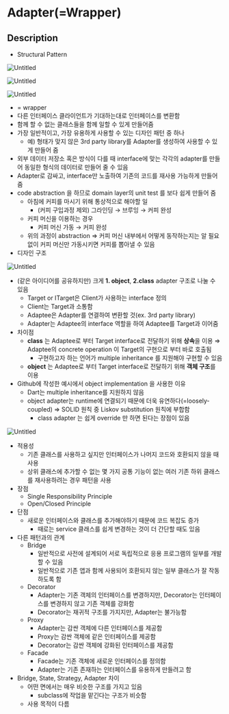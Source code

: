 # Adapter(=Wrapper)

## Description

- Structural Pattern

![Untitled](adapter_overview.png)

![Untitled](Untitled%201.png)

![Untitled](Untitled%202.png)

- = wrapper
- 다른 인터페이스 클라이언트가 기대하는대로 인터페이스를 변환함
- 함께 할 수 없는 클래스들을 함께 일할 수 있게 만들어줌
- 가장 일반적이고, 가장 유용하게 사용할 수 있는 디자인 패턴 중 하나
    - 예) 형태가 맞지 않은 3rd party library를 Adapter를 생성하여 사용할 수 있게 만들어 줌
- 외부 데이터 저장소 혹은 방식이 다를 때 interface에 맞는 각각의 adapter를 만들어 동일한 형식의 데이터로 만들어 줄 수 있음
- Adapter로 감싸고, interface만 노출하여 기존의 코드를 재사용 가능하게 만들어 줌
- code abstraction 을 하므로 domain layer의 unit test 를 보다 쉽게 만들어 줌
    - 아침에 커피를 마시기 위해 통상적으로 해야할 일
        - (커피 구입과정 제외) 그라인딩 → 브루잉 → 커피 완성
    - 커피 머신을 이용하는 경우
        - 커피 머신 가동 → 커피 완성
    - 위의 과정이 abstraction ⇒  커피 머신  내부에서 어떻게 동작하는지는 알 필요 없이 커피 머신만 가동시키면 커피를 뽑아낼 수 있음
- 디자인 구조

![Untitled](Untitled%203.png)

- (같은 아이디어를 공유하지만) 크게 **1. object**, **2.class** adapter 구조로 나눌 수 있음
    - Target or ITarget은 Client가 사용하는 interface 정의
    - Client는 Target과 소통함
    - Adaptee은 Adapter를 연결하여 변환할 것(ex. 3rd party library)
    - Adapter는 Adaptee의 interface 역할을 하여 Adaptee를  Target과 이어줌
- 차이점
    - **class** 는 Adaptee로 부터 Target interface로 전달하기 위해 **상속**을 이용   ⇒ Adaptee의 concrete operation 이 Target의 구현으로 부터 바로 호출됨
        - 구현하고자 하는 언어가 multiple inheritance 를 지원해야 구현할 수 있음
    - **object** 는  Adaptee로 부터 Target interface로 전달하기 위해 **객체 구조**를 이용
- Github에 작성한 예시에서 object implementation 을 사용한 이유
    - Dart는 multiple inheritance를 지원하지 않음
    - object adapter는 runtime에 연결되기 때문에 더욱 유연하다(=loosely-coupled) ⇒ SOLID 원칙 중 Liskov substitution 원칙에 부합함
        - class adapter 는 쉽게 override 만 하면 된다는 장점이 있음

![Untitled](Untitled%204.png)

- 적용성
    - 기존 클래스를 사용하고 싶지만 인터페이스가 나머지 코드와 호환되지 않을 때 사용
    - 상위 클래스에 추가할 수 없는 몇 가지 공통 기능이 없는 여러 기존 하위 클래스를 재사용하려는 경우 패턴을 사용
- 장점
    - Single Responsibility Principle
    - Open/Closed Principle
- 단점
    - 새로운 인터페이스와 클래스를 추가해야하기 때문에 코드 복잡도 증가
        - 때로는 service 클래스를 쉽게 변경하는 것이 더 간단할 때도 있음
- 다른 패턴과의 관계
    - Bridge
        - 일반적으로 사전에 설계되어 서로 독립적으로 응용 프로그램의 일부를 개발할 수 있음
        - 일반적으로 기존 앱과 함께 사용되어 호환되지 않는 일부 클래스가 잘 작동하도록 함
    - Decorator
        - Adapter는 기존 객체의 인터페이스를 변경하지만, Decorator는 인터페이스를 변경하지 않고 기존 객체를 강화함
        - Decorator는 재귀적 구조를 가지지만, Adapter는 불가능함
    - Proxy
        - Adapter는 감싼 객체에 다른 인터페이스를 제공함
        - Proxy는 감싼 객체에 같은 인터페이스를 제공함
        - Decorator는 감싼 객체에 강화된 인터페이스를 제공함
    - Facade
        - Facade는 기존 객체에 새로운 인터페이스를 정의함
        - Adapter는 기존 존재하는 인터페이스를 유용하게 만들려고 함
- Bridge, State, Strategy, Adapter 차이
    - 어떤 면에서는 매우 비슷한 구조를 가지고 있음
        - subclass에 작업을 맡긴다는 구조가 비슷함
    - 사용 목적이 다름